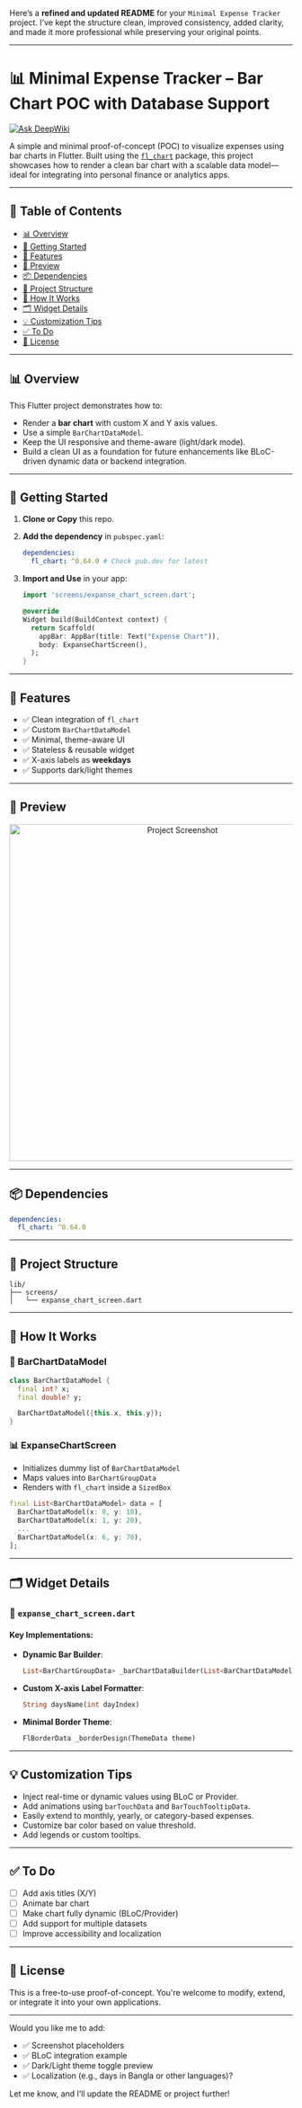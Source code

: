 Here’s a **refined and updated README** for your `Minimal Expense Tracker` project. I’ve kept the structure clean, improved consistency, added clarity, and made it more professional while preserving your original points.

---

# 📊 Minimal Expense Tracker – Bar Chart POC with Database Support

[![Ask DeepWiki](https://deepwiki.com/badge.svg)](https://deepwiki.com/marufrobin/Minimal_Expense_Tracker)

A simple and minimal proof-of-concept (POC) to visualize expenses using bar charts in Flutter. Built using the [`fl_chart`](https://pub.dev/packages/fl_chart) package, this project showcases how to render a clean bar chart with a scalable data model—ideal for integrating into personal finance or analytics apps.

---

## 🧭 Table of Contents

* [📊 Overview](#-overview)
* [🚀 Getting Started](#-getting-started)
* [🔧 Features](#-features)
* [📸 Preview](#-preview)
* [📦 Dependencies](#-dependencies)
* [🧱 Project Structure](#-project-structure)
* [🧪 How It Works](#-how-it-works)
* [🗂️ Widget Details](#-widget-details)
* [💡 Customization Tips](#-customization-tips)
* [✅ To Do](#-to-do)
* [📄 License](#-license)

---

## 📊 Overview

This Flutter project demonstrates how to:

* Render a **bar chart** with custom X and Y axis values.
* Use a simple `BarChartDataModel`.
* Keep the UI responsive and theme-aware (light/dark mode).
* Build a clean UI as a foundation for future enhancements like BLoC-driven dynamic data or backend integration.
---

## 🚀 Getting Started

1. **Clone or Copy** this repo.

2. **Add the dependency** in `pubspec.yaml`:

   ```yaml
   dependencies:
     fl_chart: ^0.64.0 # Check pub.dev for latest
   ```

3. **Import and Use** in your app:

   ```dart
   import 'screens/expanse_chart_screen.dart';

   @override
   Widget build(BuildContext context) {
     return Scaffold(
       appBar: AppBar(title: Text("Expense Chart")),
       body: ExpanseChartScreen(),
     );
   }
   ```

---

## 🔧 Features

* ✅ Clean integration of `fl_chart`
* ✅ Custom `BarChartDataModel`
* ✅ Minimal, theme-aware UI
* ✅ Stateless & reusable widget
* ✅ X-axis labels as **weekdays**
* ✅ Supports dark/light themes

---

## 📸 Preview
<div align="center">
  <img src="https://github.com/user-attachments/assets/6ff010ac-26c1-49f5-83fe-e03a5ce60898" alt="Project Screenshot" width="600"/>
</div>


---

## 📦 Dependencies

```yaml
dependencies:
  fl_chart: ^0.64.0
```

---

## 🧱 Project Structure

```
lib/
├── screens/
│   └── expanse_chart_screen.dart
```

---

## 🧪 How It Works

### 🎯 BarChartDataModel

```dart
class BarChartDataModel {
  final int? x;
  final double? y;

  BarChartDataModel({this.x, this.y});
}
```

### 📊 ExpanseChartScreen

* Initializes dummy list of `BarChartDataModel`
* Maps values into `BarChartGroupData`
* Renders with `fl_chart` inside a `SizedBox`

```dart
final List<BarChartDataModel> data = [
  BarChartDataModel(x: 0, y: 10),
  BarChartDataModel(x: 1, y: 20),
  ...
  BarChartDataModel(x: 6, y: 70),
];
```

---

## 🗂️ Widget Details

### 📁 `expanse_chart_screen.dart`

#### Key Implementations:

* **Dynamic Bar Builder**:

  ```dart
  List<BarChartGroupData> _barChartDataBuilder(List<BarChartDataModel> data)
  ```

* **Custom X-axis Label Formatter**:

  ```dart
  String daysName(int dayIndex)
  ```

* **Minimal Border Theme**:

  ```dart
  FlBorderData _borderDesign(ThemeData theme)
  ```

---

## 💡 Customization Tips

* Inject real-time or dynamic values using BLoC or Provider.
* Add animations using `barTouchData` and `BarTouchTooltipData`.
* Easily extend to monthly, yearly, or category-based expenses.
* Customize bar color based on value threshold.
* Add legends or custom tooltips.

---

## ✅ To Do

* [ ] Add axis titles (X/Y)
* [ ] Animate bar chart
* [ ] Make chart fully dynamic (BLoC/Provider)
* [ ] Add support for multiple datasets
* [ ] Improve accessibility and localization

---

## 📄 License

This is a free-to-use proof-of-concept. You're welcome to modify, extend, or integrate it into your own applications.

---

Would you like me to add:

* ✅ Screenshot placeholders
* ✅ BLoC integration example
* ✅ Dark/Light theme toggle preview
* ✅ Localization (e.g., days in Bangla or other languages)?

Let me know, and I’ll update the README or project further!

